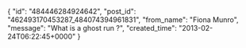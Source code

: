  {
   "id": "484446284924642",
   "post_id": "462493170453287_484074394961831",
   "from_name": "Fiona Munro",
   "message": "What is a ghost run ?",
   "created_time": "2013-02-24T06:22:45+0000"
 }
